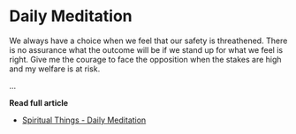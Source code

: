 # Daily Meditation
  
We always have a choice when we feel that our safety is threathened. There is no assurance what the outcome will be if we stand up for what we feel is right. Give me the courage to face the opposition when the stakes are high and my welfare is at risk.              

...


**Read full article**

* [Spiritual Things - Daily Meditation](https://spiritual-things.org/blog/daily/02-12.md)

